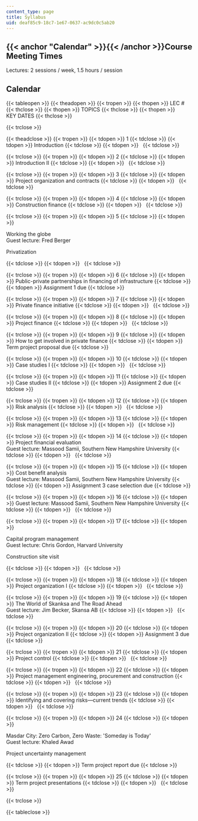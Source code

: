 ```yaml
---
content_type: page
title: Syllabus
uid: deaf85c9-18c7-1e67-0637-ac9dc0c5ab20
---
```


{{< anchor "Calendar" >}}{{< /anchor >}}Course Meeting Times
------------------------------------------------------------

Lectures: 2 sessions / week, 1.5 hours / session

Calendar
--------

{{< tableopen >}}
{{< theadopen >}}
{{< tropen >}}
{{< thopen >}}
LEC #
{{< thclose >}}
{{< thopen >}}
TOPICS
{{< thclose >}}
{{< thopen >}}
KEY DATES
{{< thclose >}}

{{< trclose >}}

{{< theadclose >}}
{{< tropen >}}
{{< tdopen >}}
1
{{< tdclose >}}
{{< tdopen >}}
Introduction
{{< tdclose >}}
{{< tdopen >}}
 
{{< tdclose >}}

{{< trclose >}}
{{< tropen >}}
{{< tdopen >}}
2
{{< tdclose >}}
{{< tdopen >}}
Introduction II
{{< tdclose >}}
{{< tdopen >}}
 
{{< tdclose >}}

{{< trclose >}}
{{< tropen >}}
{{< tdopen >}}
3
{{< tdclose >}}
{{< tdopen >}}
Project organization and contracts
{{< tdclose >}}
{{< tdopen >}}
 
{{< tdclose >}}

{{< trclose >}}
{{< tropen >}}
{{< tdopen >}}
4
{{< tdclose >}}
{{< tdopen >}}
Construction finance
{{< tdclose >}}
{{< tdopen >}}
 
{{< tdclose >}}

{{< trclose >}}
{{< tropen >}}
{{< tdopen >}}
5
{{< tdclose >}}
{{< tdopen >}}


Working the globe  
Guest lecture: Fred Berger

Privatization


{{< tdclose >}}
{{< tdopen >}}
 
{{< tdclose >}}

{{< trclose >}}
{{< tropen >}}
{{< tdopen >}}
6
{{< tdclose >}}
{{< tdopen >}}
Public-private partnerships in financing of infrastructure
{{< tdclose >}}
{{< tdopen >}}
Assignment 1 due
{{< tdclose >}}

{{< trclose >}}
{{< tropen >}}
{{< tdopen >}}
7
{{< tdclose >}}
{{< tdopen >}}
Private finance initiative
{{< tdclose >}}
{{< tdopen >}}
 
{{< tdclose >}}

{{< trclose >}}
{{< tropen >}}
{{< tdopen >}}
8
{{< tdclose >}}
{{< tdopen >}}
Project finance
{{< tdclose >}}
{{< tdopen >}}
 
{{< tdclose >}}

{{< trclose >}}
{{< tropen >}}
{{< tdopen >}}
9
{{< tdclose >}}
{{< tdopen >}}
How to get involved in private finance
{{< tdclose >}}
{{< tdopen >}}
Term project proposal due
{{< tdclose >}}

{{< trclose >}}
{{< tropen >}}
{{< tdopen >}}
10
{{< tdclose >}}
{{< tdopen >}}
Case studies I
{{< tdclose >}}
{{< tdopen >}}
 
{{< tdclose >}}

{{< trclose >}}
{{< tropen >}}
{{< tdopen >}}
11
{{< tdclose >}}
{{< tdopen >}}
Case studies II
{{< tdclose >}}
{{< tdopen >}}
Assignment 2 due
{{< tdclose >}}

{{< trclose >}}
{{< tropen >}}
{{< tdopen >}}
12
{{< tdclose >}}
{{< tdopen >}}
Risk analysis
{{< tdclose >}}
{{< tdopen >}}
 
{{< tdclose >}}

{{< trclose >}}
{{< tropen >}}
{{< tdopen >}}
13
{{< tdclose >}}
{{< tdopen >}}
Risk management
{{< tdclose >}}
{{< tdopen >}}
 
{{< tdclose >}}

{{< trclose >}}
{{< tropen >}}
{{< tdopen >}}
14
{{< tdclose >}}
{{< tdopen >}}
Project financial evaluation  
Guest lecture: Massood Samii, Southern New Hampshire University
{{< tdclose >}}
{{< tdopen >}}
 
{{< tdclose >}}

{{< trclose >}}
{{< tropen >}}
{{< tdopen >}}
15
{{< tdclose >}}
{{< tdopen >}}
Cost benefit analysis  
Guest lecture: Massood Samii, Southern New Hampshire University
{{< tdclose >}}
{{< tdopen >}}
Assignment 3 case selection due
{{< tdclose >}}

{{< trclose >}}
{{< tropen >}}
{{< tdopen >}}
16
{{< tdclose >}}
{{< tdopen >}}
Guest lecture: Massood Samii, Southern New Hampshire University
{{< tdclose >}}
{{< tdopen >}}
 
{{< tdclose >}}

{{< trclose >}}
{{< tropen >}}
{{< tdopen >}}
17
{{< tdclose >}}
{{< tdopen >}}


Capital program management  
Guest lecture: Chris Gordon, Harvard University

Construction site visit


{{< tdclose >}}
{{< tdopen >}}
 
{{< tdclose >}}

{{< trclose >}}
{{< tropen >}}
{{< tdopen >}}
18
{{< tdclose >}}
{{< tdopen >}}
Project organization I
{{< tdclose >}}
{{< tdopen >}}
 
{{< tdclose >}}

{{< trclose >}}
{{< tropen >}}
{{< tdopen >}}
19
{{< tdclose >}}
{{< tdopen >}}
The World of Skanksa and The Road Ahead  
Guest lecture: Jim Becker, Skansa AB
{{< tdclose >}}
{{< tdopen >}}
 
{{< tdclose >}}

{{< trclose >}}
{{< tropen >}}
{{< tdopen >}}
20
{{< tdclose >}}
{{< tdopen >}}
Project organization II
{{< tdclose >}}
{{< tdopen >}}
Assignment 3 due
{{< tdclose >}}

{{< trclose >}}
{{< tropen >}}
{{< tdopen >}}
21
{{< tdclose >}}
{{< tdopen >}}
Project control
{{< tdclose >}}
{{< tdopen >}}
 
{{< tdclose >}}

{{< trclose >}}
{{< tropen >}}
{{< tdopen >}}
22
{{< tdclose >}}
{{< tdopen >}}
Project management engineering, procurement and construction
{{< tdclose >}}
{{< tdopen >}}
 
{{< tdclose >}}

{{< trclose >}}
{{< tropen >}}
{{< tdopen >}}
23
{{< tdclose >}}
{{< tdopen >}}
Identifying and covering risks—current trends
{{< tdclose >}}
{{< tdopen >}}
 
{{< tdclose >}}

{{< trclose >}}
{{< tropen >}}
{{< tdopen >}}
24
{{< tdclose >}}
{{< tdopen >}}


Masdar City: Zero Carbon, Zero Waste: 'Someday is Today'  
Guest lecture: Khaled Awad

Project uncertainty management


{{< tdclose >}}
{{< tdopen >}}
Term project report due
{{< tdclose >}}

{{< trclose >}}
{{< tropen >}}
{{< tdopen >}}
25
{{< tdclose >}}
{{< tdopen >}}
Term project presentations
{{< tdclose >}}
{{< tdopen >}}
 
{{< tdclose >}}

{{< trclose >}}

{{< tableclose >}}